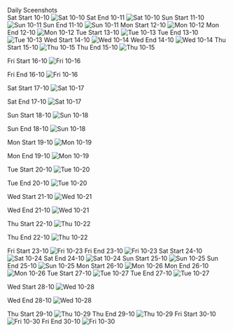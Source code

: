 Daily Sceenshots\
Sat Start 10-10
![Sat 10-10](assets/Sat-start-2020-10-10.png)
Sat End 10-11
![Sat 10-10](assets/Sat-end-2020-10-10.png)
Sun Start 11-10
![Sun 10-11](assets/Sun-start-2020-10-11.png)
Sun End 11-10
![Sun 10-11](assets/Sun-start-2020-10-11.png)
Mon Start 12-10
![Mon 10-12](assets/Mon-start-2020-10-12.png)
Mon End 12-10
![Mon 10-12](assets/Mon-end-2020-10-12.png)
Tue Start 13-10
![Tue 10-13](assets/Tue-start-2020-10-13.png)
Tue End 13-10
![Tue 10-13](assets/Tue-end-2020-10-13.png)
Wed Start 14-10
![Wed 10-14](assets/Wed-start-2020-10-14.png)
Wed End 14-10
![Wed 10-14](assets/Wed-end-2020-10-14.png)
Thu Start 15-10
![Thu 10-15](assets/Thu-start-2020-10-15.png)
Thu End 15-10
![Thu 10-15](assets/Thu-end-2020-10-15.png)

Fri Start 16-10
![Fri 10-16](assets/Fri-start-2020-10-16.png)

Fri End 16-10
![Fri 10-16](assets/Fri-end-2020-10-16.png)

Sat Start 17-10
![Sat 10-17](assets/Sat-start-2020-10-17.png)

Sat End 17-10
![Sat 10-17](assets/Sat-end-2020-10-17.png)

Sun Start 18-10
![Sun 10-18](assets/Sun-start-2020-10-18.png)

Sun End 18-10
![Sun 10-18](assets/Sun-end-2020-10-18.png)

Mon Start 19-10
![Mon 10-19](assets/Mon-start-2020-10-19.png)

Mon End 19-10
![Mon 10-19](assets/Mon-end-2020-10-19.png)

Tue Start 20-10
![Tue 10-20](assets/Tue-start-2020-10-20.png)

Tue End 20-10
![Tue 10-20](assets/Tue-end-2020-10-20.png)

Wed Start 21-10
![Wed 10-21](assets/Wed-start-2020-10-21.png)

Wed End 21-10
![Wed 10-21](assets/Wed-end-2020-10-21.png)

Thu Start 22-10
![Thu 10-22](assets/Thu-start-2020-10-22.png)

Thu End 22-10
![Thu 10-22](assets/Thu-end-2020-10-22.png)

Fri Start 23-10
![Fri 10-23](assets/Fri-start-2020-10-23.png)
Fri End 23-10
![Fri 10-23](assets/Fri-end-2020-10-23.png)
Sat Start 24-10
![Sat 10-24](assets/Sat-end-2020-10-24.png)
Sat End 24-10
![Sat 10-24](assets/Sat-end-2020-10-24.png)
Sun Start 25-10
![Sun 10-25](assets/Sun-start-2020-10-25.png)
Sun End 25-10
![Sun 10-25](assets/Sun-end-2020-10-25.png)
Mon Start 26-10
![Mon 10-26](assets/Mon-start-2020-10-26.png)
Mon End 26-10
![Mon 10-26](assets/Mon-end-2020-10-26.png)
Tue Start 27-10
![Tue 10-27](assets/Tue-start-2020-10-27.png)
Tue End 27-10
![Tue 10-27](assets/Tue-end-2020-10-27.png)

Wed Start 28-10
![Wed 10-28](assets/Wed-start-2020-10-28.png)

Wed End 28-10
![Wed 10-28](assets/Wed-end-2020-10-28.png)

Thu Start 29-10
![Thu 10-29](assets/Thu-start-2020-10-29.png)
Thu End 29-10
![Thu 10-29](assets/Thu-end020-10-29.png)
Fri Start 30-10
![Fri 10-30](assets/Fri-start-2020-10-30.png)
Fri End 30-10
![Fri 10-30](assets/Fri-end-2020-10-30.png)

